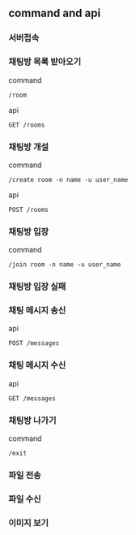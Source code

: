 ## command and api

### 서버접속

### 채팅방 목록 받아오기
command
```
/room
```
api
```
GET /rooms
```
### 채팅방 개설
command 
```
/create room -n name -u user_name
```
api
```
POST /rooms
```

### 채팅방 입장
command
```
/join room -n name -u user_name
```

### 채팅방 입장 실패
### 채팅 메시지 송신 
api
```
POST /messages
```
### 채팅 메시지 수신
api 
```
GET /messages
```

### 채팅방 나가기
command
```
/exit
```

### 파일 전송
### 파일 수신
### 이미지 보기